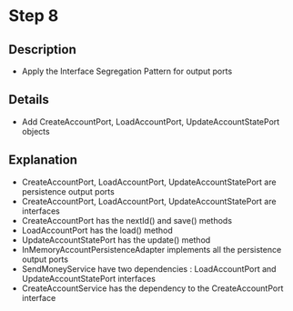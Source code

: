 # Step 8

## Description

- Apply the Interface Segregation Pattern for output ports

## Details

- Add CreateAccountPort, LoadAccountPort, UpdateAccountStatePort objects

## Explanation

- CreateAccountPort, LoadAccountPort, UpdateAccountStatePort are persistence output ports
- CreateAccountPort, LoadAccountPort, UpdateAccountStatePort are interfaces
- CreateAccountPort has the nextId() and save() methods
- LoadAccountPort has the load() method
- UpdateAccountStatePort has the update() method
- InMemoryAccountPersistenceAdapter implements all the persistence output ports
- SendMoneyService have two dependencies : LoadAccountPort and UpdateAccountStatePort interfaces
- CreateAccountService has the dependency to the CreateAccountPort interface
